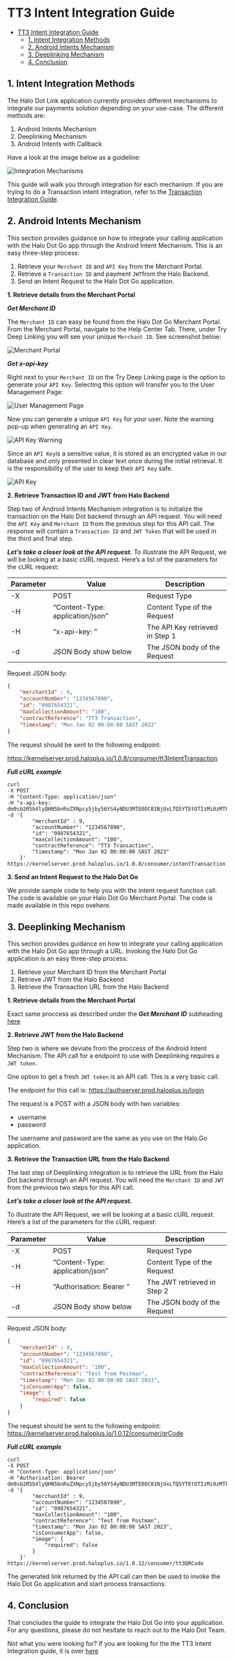 # TT3 Intent Integration Guide

* [TT3 Intent Integration Guide](tt3-intent-integration-guide.md#tt3-intent-integration-guide)
  * [1. Intent Integration Methods](tt3-intent-integration-guide.md#1-intent-integration-methods)
  * [2. Android Intents Mechanism](tt3-intent-integration-guide.md#2-android-intents-mechanism)
  * [3. Deeplinking Mechanism](tt3-intent-integration-guide.md#3-deeplinking-mechanism)
  * [4. Conclusion](tt3-intent-integration-guide.md#4-conclusion)

## 1. Intent Integration Methods

The Halo Dot Link application currently provides different mechanisms to integrate our payments solution depending on your use-case. The different methods are:

1. Android Intents Mechanism
2. Deeplinking Mechanism
3. Android Intents with Callback

Have a look at the image below as a guideline:

![Integration Mechanisms](<../../assets/Android vs deeplinking.png>)

This guide will walk you through integration for each mechanism. If you are trying to do a Transaction intent integration, refer to the [Transaction Integration Guide](transaction-intent-integration-guide.md).

## 2. Android Intents Mechanism

This section provides guidance on how to integrate your calling application with the Halo Dot Go app through the Android Intent Mechanism. This is an easy three-step process:

1. Retrieve your `Merchant ID` and `API Key` from the Merchant Portal.
2. Retrieve a `Transaction ID` and payment `JWT`from the Halo Backend.
3. Send an Intent Request to the Halo Dot Go application.

**1. Retrieve details from the Merchant Portal**

_**Get Merchant ID**_

The `Merchant ID` can easy be found from the Halo Dot Go Merchant Portal. From the Merchant Portal, navigate to the Help Center Tab. There, under Try Deep Linking you will see your unique `Merchant ID`. See screenshot below:

![Merchant Portal](<../../assets/Merchant Portal.png>)

_**Get x-api-key**_

Right next to your `Merchant ID` on the Try Deep Linking page is the option to generate your `API Key`. Selecting this option will transfer you to the User Management Page:

![User Management Page](<../../assets/User Page.png>)

Now you can generate a unique `API Key` for your user. Note the warning pop-up when generating an `API Key`.

![API Key Warning](<../../assets/API Key Warning.png>)

Since an `API Key`is a sensitive value, it is stored as an encrypted value in our database and only presented in clear text once during the initial retrieval. It is the responsibility of the user to keep their `API Key` safe.

![API Key](<../../assets/Generated API Key.png>)

**2. Retrieve Transaction ID and JWT from Halo Backend**

Step two of Android Intents Mechanism integration is to initialize the transaction on the Halo Dot backend through an API request. You will need the `API Key` and `Merchant ID` from the previous step for this API call. The response will contain a `Transaction ID` and `JWT Token` that will be used in the third and final step.

_**Let’s take a closer look at the API request.**_ To illustrate the API Request, we will be looking at a basic cURL request. Here’s a list of the parameters for the cURL request:

| Parameter | Value                            | Description                     |
| --------- | -------------------------------- | ------------------------------- |
| -X        | POST                             | Request Type                    |
| -H        | “Content-Type: application/json” | Content Type of the Request     |
| -H        | “x-api-key: ”                    | The API Key retrieved in Step 1 |
| -d        | JSON Body show below             | The JSON body of the Request    |

Request JSON body:

```json
{
    "merchantId" : 9, 
    "accountNumber": "1234567890",
    "id": "0987654321",
    "maxCollectionAmount": "100", 
    "contractReference": "TT3 Transaction",
    "timestamp": "Mon Jan 02 00:00:00 SAST 2023"
}
```

The request should be sent to the following endpoint:

https://kernelserver.prod.haloplus.io/1.0.8/consumer/tt3IntentTransaction

_**Full cURL example**_

```
curl 
-X POST
-H "Content-Type: application/json"
-H "x-api-key: dm9sb2R5bXlyQHN5bnRoZXNpcy5jby56YS4yNDU3MTE0OC01NjUxLTQ5YTEtOTIzMi0zMTk0OTk4MGFhMDI="
-d '{
        "merchantId" : 9, 
        "accountNumber": "1234567890",
        "id": "0987654321",
        "maxCollectionAmount": "100", 
        "contractReference": "TT3 Transaction",
        "timestamp": "Mon Jan 02 00:00:00 SAST 2023"
    }'
https://kernelserver.prod.haloplus.io/1.0.8/consumer/intentTransaction
```

**3. Send an Intent Request to the Halo Dot Go**

We provide sample code to help you with the intent request function call. The code is available on your Halo Dot Go Merchant Portal. The code is made available in this repo ovehere.

## 3. Deeplinking Mechanism

This section provides guidance on how to integrate your calling application with the Halo Dot Go app through a URL. Invoking the Halo Dot Go application is an easy three-step process:

1. Retrieve your Merchant ID from the Merchant Portal
2. Retrieve JWT from the Halo Backend
3. Retrieve the Transaction URL from the Halo Backend

**1. Retrieve details from the Merchant Portal**

Exact same proccess as described under the _**Get Merchant ID**_ subheading [here](tt3-intent-integration-guide.md#2-android-intents-mechanism)

**2. Retrieve JWT from the Halo Backend**

Step two is where we deviate from the proccess of the Android Intent Mechanism. The API call for a endpoint to use with Deeplinking requires a `JWT token`.

One option to get a fresh `JWT token` is an API call. This is a very basic call.

The endpoint for this call is: https://authserver.prod.haloplus.io/login

The request is a POST with a JSON body with two variables:

* username
* password

The username and password are the same as you use on the Halo.Go application.

**3. Retrieve the Transaction URL from the Halo Backend**

The last step of Deeplinking integration is to retrieve the URL from the Halo Dot backend through an API request. You will need the `Merchant ID` and `JWT` from the previous two steps for this API call.

_**Let’s take a closer look at the API request.**_

To illustrate the API Request, we will be looking at a basic cURL request. Here’s a list of the parameters for the cURL request:

| Parameter | Value                            | Description                  |
| --------- | -------------------------------- | ---------------------------- |
| -X        | POST                             | Request Type                 |
| -H        | “Content-Type: application/json” | Content Type of the Request  |
| -H        | “Authorisation: Bearer ”         | The JWT retrieved in Step 2  |
| -d        | JSON Body show below             | The JSON body of the Request |

Request JSON body:

```json
{
    "merchantId" : 9, 
    "accountNumber": "1234567890",
    "id": "0987654321",
    "maxCollectionAmount": "100", 
    "contractReference": "Test from Postman",
    "timestamp": "Mon Jan 02 00:00:00 SAST 2023",
    "isConsumerApp": false,
    "image": {
        "required": false
    }
}
```

The request should be sent to the following endpoint: https://kernelserver.prod.haloplus.io/1.0.12/consumer/qrCode

_**Full cURL example**_

```
curl 
-X POST
-H "Content-Type: application/json"
-H "Authorisation: Bearer dm9sb2R5bXlyQHN5bnRoZXNpcy5jby56YS4yNDU3MTE0OC01NjUxLTQ5YTEtOTIzMi0zMTk0OTk4MGFhMDI=" 
-d '{
        "merchantId" : 9, 
        "accountNumber": "1234567890",
        "id": "0987654321",
        "maxCollectionAmount": "100", 
        "contractReference": "Test from Postman",
        "timestamp": "Mon Jan 02 00:00:00 SAST 2023",
        "isConsumerApp": false,
        "image": {
            "required": false
        }
    }'
https://kernelserver.prod.haloplus.io/1.0.12/consumer/tt3QRCode
```

The generated link returned by the API call can then be used to invoke the Halo Dot Go application and start process transactions.

## 4. Conclusion

That concludes the guide to integrate the Halo Dot Go into your application. For any questions, please do not hesitate to reach out to the Halo Dot Team.

Not what you were looking for? If you are looking for the the TT3 Intent Integration guide, it is over [here](transaction-intent-integration-guide.md)
